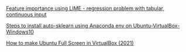 [Feature importance using LIME - regression problem with tabular, continuous input](https://github.com/arunjoyt/lime/blob/master/doc/notebooks/Feature%20importance%20using%20LIME%20-%20regression%20problem%20with%20tabular%2C%20continuous%20input.ipynb)

[Steps to install auto-sklearn using Anaconda env on Ubuntu-VirtualBox-Windows10](https://github.com/arunjoyt/automl/blob/master/steps-to-install-auto-sklearn-on-Ubuntu-VirtualBox-Windows10)

[How to make Ubuntu Full Screen in VirtualBox (2021)](https://github.com/arunjoyt/virtualbox-ref/blob/main/ubuntu-on-virtualbox-in-full-screen)
